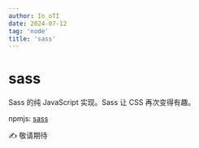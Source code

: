 ```yaml
---
author: Io_oTI
date: 2024-07-12
tag: 'node'
title: 'sass'
---
```


# sass


Sass 的纯 JavaScript 实现。Sass 让 CSS 再次变得有趣。

npmjs: [sass](https://www.npmjs.com/package/sass)

✍ 敬请期待
